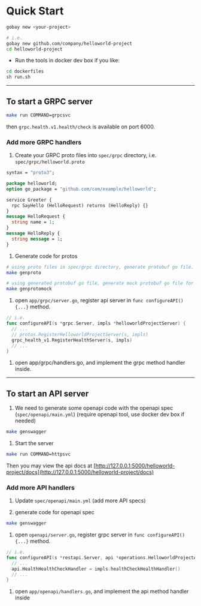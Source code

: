 # Quick Start

```sh
gobay new <your-project>

# i.e.
gobay new github.com/company/helloworld-project
cd helloworld-project
```

- Run the tools in docker dev box if you like:

```sh
cd dockerfiles
sh run.sh
```

---

## To start a GRPC server

```sh
make run COMMAND=grpcsvc
```

then `grpc.health.v1.health/check` is available on port 6000.

### Add more GRPC handlers

1. Create your GRPC proto files into `spec/grpc` directory, i.e. `spec/grpc/helloworld.proto`

```proto
syntax = "proto3";

package helloworld;
option go_package = "github.com/com/example/helloworld";

service Greeter {
  rpc SayHello (HelloRequest) returns (HelloReply) {}
}
message HelloRequest {
  string name = 1;
}
message HelloReply {
  string message = 1;
}
```

1. Generate code for protos

```sh
# using proto files in spec/grpc directory, generate protobuf go file.
make genproto

# using generated protobuf go file, generate mock protobuf go file for testing.
make genprotomock
```

1. open `app/grpc/server.go`, register api server in `func configureAPI() {...}` method.

```go
// i.e.
func configureAPI(s *grpc.Server, impls *helloworldProjectServer) {
  // ...
  // protos.RegisterHelloworldProjectServer(s, impls)
  grpc_health_v1.RegisterHealthServer(s, impls)
  // ...
}
```

1. open app/grpc/handlers.go, and implement the grpc method handler inside.

---

## To start an API server

1. We need to generate some openapi code with the openapi spec (`spec/openapi/main.yml`) (require openapi tool, use docker dev box if needed)

```sh
make genswagger
```

1. Start the server

```sh
make run COMMAND=httpsvc
```

Then you may view the api docs at [http://127.0.0.1:5000/helloworld-project/docs](http://127.0.0.1:5000/helloworld-project/docs)

### Add more API handlers

1. Update `spec/openapi/main.yml` (add more API specs)

1. generate code for openapi spec

```sh
make genswagger
```

1. open `openapi/server.go`, register grpc server in `func configureAPI() {...}` method.

```go
// i.e.
func configureAPI(s *restapi.Server, api *operations.HelloworldProjectAPI, impls *helloworldProjectServer, enableApm bool) {
  // ...
  api.HealthHealthCheckHandler = impls.healthCheckHealthHandler()
  // ...
}

```

1. open `app/openapi/handlers.go`, and implement the api method handler inside
